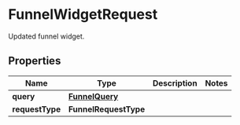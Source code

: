 # FunnelWidgetRequest

Updated funnel widget.

## Properties

| Name            | Type                              | Description | Notes |
| --------------- | --------------------------------- | ----------- | ----- |
| **query**       | [**FunnelQuery**](FunnelQuery.md) |             |
| **requestType** | **FunnelRequestType**             |             |
